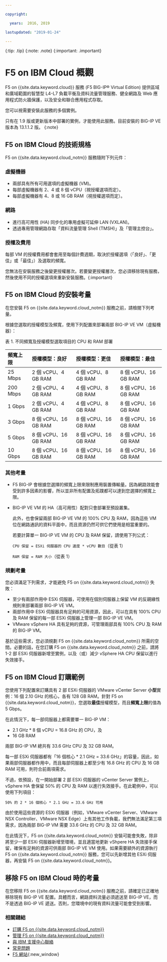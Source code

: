```yaml
---

copyright:

  years:  2016, 2019

lastupdated: "2019-01-24"

---
```


{:tip: .tip}
{:note: .note}
{:important: .important}

# F5 on IBM Cloud 概觀

F5 on {{site.data.keyword.cloud}} 服務 (F5 BIG-IP® Virtual Edition) 提供區域和廣域範圍的智慧型 L4-L7 負載平衡及資料流量管理服務、健全網路及 Web 應用程式防火牆保護，以及安全和聯合應用程式存取。

您可以視需要安裝此服務的多個實例。

只有在 1.9 版或更新版本中部署的實例，才能使用此服務。目前安裝的 BIG-IP VE 版本為 13.1.1.2 版。
{:note}

## F5 on IBM Cloud 的技術規格

F5 on {{site.data.keyword.cloud_notm}} 服務隨附下列元件：

### 虛擬機器
* 兩部具有所有可用選項的虛擬機器 (VM)。
* 每部虛擬機器有 2、4 或 8 個 vCPU（視授權選項而定）。
* 每部虛擬機器有 4、8 或 16 GB RAM（視授權選項而定）。

### 網路
* 進行高可用性 (HA) 同步化的專用虛擬可延伸 LAN (VXLAN)。
* 透過專用管理網路存取「資料流量管理 Shell (TMSH)」及「管理主控台」。

### 授權及費用
每部 VM 的授權費用都會套用至每個計費週期，取決於授權選項（「良好」、「更佳」或「最佳」）及選取的頻寬。

您無法在安裝服務之後變更授權層次。若要變更授權層次，您必須移除現有服務，然後使用不同的授權選項來重新安裝服務。{:important}

## F5 on IBM Cloud 的安裝考量

在您安裝 F5 on {{site.data.keyword.cloud_notm}} 服務之前，請檢閱下列考量。

根據您選取的授權模型及頻寬，使用下列配置來部署兩部 BIG-IP VE VM（虛擬機器）：

表 1. 不同頻寬及授權模型選取項目的 CPU 和 RAM 部署

|頻寬上限          |授權模型：良好      |授權模型：更佳        |授權模型：最佳      |
|:------------------|:--------------------|:----------------------|:--------------------|
|25 Mbps           |2 個 vCPU、4 GB RAM |4 個 vCPU、8 GB RAM   |8 個 vCPU、16 GB RAM|
|200 Mbps          |2 個 vCPU、4 GB RAM |4 個 vCPU、8 GB RAM   |8 個 vCPU、16 GB RAM|
|1 Gbps            |2 個 vCPU、4 GB RAM |4 個 vCPU、8 GB RAM   |8 個 vCPU、16 GB RAM  |
|3 Gbps            |8 個 vCPU、16 GB RAM|8 個 vCPU、16 GB RAM|8 個 vCPU、16 GB RAM  |
|5 Gbps            |8 個 vCPU、16 GB RAM|8 個 vCPU、16 GB RAM|8 個 vCPU、16 GB RAM|
|10 Gbps           |8 個 vCPU、16 GB RAM|8 個 vCPU、16 GB RAM|8 個 vCPU、16 GB RAM|

### 其他考量

* F5 BIG-IP 會根據您選擇的頻寬上限來限制應用裝置傳輸量。因為網路效能會受到許多因素的影響，所以並非所有配置及拓蹼都可以達到您選擇的頻寬上限。
* BIG-IP VE VM 的 HA（高可用性）配對只會部署至預設叢集。

  此外，也會保留兩部 BIG-IP VE VM 的 100% CPU 及 RAM，因為這些 VM 位在網路通訊的資料平面中，而且資源仍然可供它們使用是相當重要的。

  若要計算單一 BIG-IP VE VM 的 CPU 及 RAM 保留，請使用下列公式：

  `CPU 保留 = ESXi 伺服器的 CPU 速度 * vCPU 數目`（從表 1）

  `RAM 保留 = RAM 大小`（從表 1）

### 規劃考量
您必須滿足下列需求，才能避免 F5 on {{site.data.keyword.cloud_notm}} 失敗：
* 至少有兩部作用中 ESXi 伺服器，可使用在個別伺服器上保留 VM 的反親緣性規則來部署兩部 BIG-IP VE VM。
* 兩部作用中 ESXi 伺服器具有足夠的可用資源，因此，可以在具有 100% CPU 及 RAM 保留的每一部 ESXi 伺服器上管理一部 BIG-IP VE VM。
* VMware vSphere HA 具有足夠的資源，可管理兩部具有 100% CPU 及 RAM 的 BIG-IP VM。

基於這些需求，您必須規劃 F5 on {{site.data.keyword.cloud_notm}} 所需的空間。必要的話，在您訂購 F5 on {{site.data.keyword.cloud_notm}} 之前，請將 1-2 部 ESXi 伺服器新增至實例，以及（或）減少 vSphere HA CPU 保留以進行失效接手。

## F5 on IBM Cloud 訂購範例

您使用下列配置來訂購具有 2 部 ESXi 伺服器的 VMware vCenter Server **小型**實例：16 個 2.10 GHz 的核心，各有 128 GB RAM。針對 F5 on {{site.data.keyword.cloud_notm}}，您選取**最佳**授權模型，而且**頻寬上限**的值為 5 Gbps。

在此情況下，每一部伺服器上都需要單一 BIG-IP VM：
* 2.1 GHz * 8 個 vCPU = 16.8 GHz 的 CPU，及
* 16 GB RAM

兩部 BIG-IP VM 總共有 33.6 GHz CPU 及 32 GB RAM。

每一部 ESXi 伺服器都有「16 個核心 * 2.1 GHz = 33.6 GHz」的容量，因此，如果兩部伺服器都作用中，而且每部伺服器上都至少有 16.8 GHz 的 CPU 及 16 GB RAM 可用，則符合前兩項需求。

不過，依預設，在一開始部署 2 部 ESXi 伺服器的 vCenter Server 實例上，vSphere HA 會保留 50% 的 CPU 及 RAM 以進行失效接手。在此範例中，可以使用下列項目：

`50% 的 2 * 16 個核心 * 2.1 GHz = 33.6 GHz 可用`

由於使用這些資源的 ESXi 伺服器（例如，VMware vCenter Server、VMware NSX Controller、VMware NSX Edge）上有其他工作負載，我們無法滿足第三項需求，因為兩部 BIG-IP VM 需要 33.6 GHz 的 CPU 及 32 GB RAM。

在此情況下，F5 on {{site.data.keyword.cloud_notm}} 安裝可能會失敗，除非將至少一部 ESXi 伺服器新增至環境，並且適當地更新 vShpere HA 失效接手保留，確保有足夠的資源可供兩部 BIG-IP VE VM 使用。如果需要額外的資源執行 F5 on {{site.data.keyword.cloud_notm}} 服務，您可以先新增其他 ESXi 伺服器，再安裝 F5 on {{site.data.keyword.cloud_notm}}。

## 移除 F5 on IBM Cloud 時的考量

在您移除 F5 on {{site.data.keyword.cloud_notm}} 服務之前，請確定已正確地移除現有 BIG-IP VE 配置。具體而言，網路資料流量必須遞送至 BIG-IP VE，而不是透過 BIG-IP VE 遞送。否則，您環境中的現有資料流量可能會受到影響。

### 相關鏈結

* [訂購 F5 on {{site.data.keyword.cloud_notm}}](/docs/services/vmwaresolutions/services/f5_ordering.html)
* [管理 F5 on {{site.data.keyword.cloud_notm}}](/docs/services/vmwaresolutions/services/managing_f5.html)
* [與 IBM 支援中心聯絡](/docs/services/vmwaresolutions/vmonic/trbl_support.html)
* [常見問題](/docs/services/vmwaresolutions/vmonic/faq.html)
* [F5 網站](https://f5.com/){:new_window}
